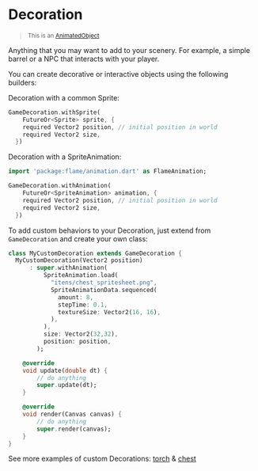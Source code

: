 # Decoration

> <small>This is an [AnimatedObject](objects#AnimatedObject)</small>

Anything that you may want to add to your scenery. For example, a simple barrel or a NPC that interacts with your player.

You can create decorative or interactive objects using the following builders:

Decoration with a common Sprite:
```dart
GameDecoration.withSprite(
    FutureOr<Sprite> sprite, {
    required Vector2 position, // initial position in world
    required Vector2 size,
  })
```

Decoration with a SpriteAnimation:
```dart
import 'package:flame/animation.dart' as FlameAnimation;

GameDecoration.withAnimation(
    FutureOr<SpriteAnimation> animation, {
    required Vector2 position, // initial position in world
    required Vector2 size,
  })
```

To add custom behaviors to your Decoration, just extend from `GameDecoration` and create your own class:
```dart
class MyCustomDecoration extends GameDecoration {
  MyCustomDecoration(Vector2 position)
      : super.withAnimation(
          SpriteAnimation.load(
            "itens/chest_spritesheet.png",
            SpriteAnimationData.sequenced(
              amount: 8,
              stepTime: 0.1,
              textureSize: Vector2(16, 16),
            ),
          ),
          size: Vector2(32,32),
          position: position,
        );

    @override
    void update(double dt) {
        // do anything
        super.update(dt);
    }

    @override
    void render(Canvas canvas) {
        // do anything
        super.render(canvas);
    }
}
```

See more examples of custom Decorations: [torch](https://github.com/RafaelBarbosatec/bonfire/blob/master/example/lib/shared/decoration/torch.dart) & [chest](https://github.com/RafaelBarbosatec/bonfire/blob/master/example/lib/shared/decoration/chest.dart)